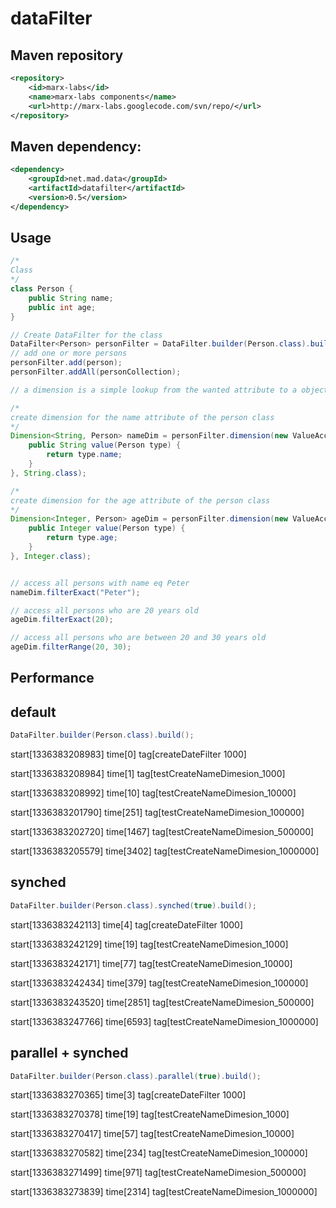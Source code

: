 dataFilter
==========

Maven repository
---------

``` xml
<repository>
	<id>marx-labs</id>
	<name>marx-labs components</name>
	<url>http://marx-labs.googlecode.com/svn/repo/</url>
</repository>
```


Maven dependency: 
-------------
``` xml
<dependency>
	<groupId>net.mad.data</groupId>
	<artifactId>datafilter</artifactId>
	<version>0.5</version>
</dependency>
```


Usage
-----

``` java
/*
Class
*/
class Person {
	public String name;
	public int age;
}

// Create DataFilter for the class
DataFilter<Person> personFilter = DataFilter.builder(Person.class).build();
// add one or more persons
personFilter.add(person);
personFilter.addAll(personCollection);

// a dimension is a simple lookup from the wanted attribute to a object

/* 
create dimension for the name attribute of the person class
*/
Dimension<String, Person> nameDim = personFilter.dimension(new ValueAccessorFunktion<Person, String>() {
	public String value(Person type) {
		return type.name;
	}
}, String.class);

/* 
create dimension for the age attribute of the person class
*/
Dimension<Integer, Person> ageDim = personFilter.dimension(new ValueAccessorFunktion<Person, Integer>() {
	public Integer value(Person type) {
		return type.age;
	}
}, Integer.class);


// access all persons with name eq Peter
nameDim.filterExact("Peter");

// access all persons who are 20 years old
ageDim.filterExact(20);

// access all persons who are between 20 and 30 years old
ageDim.filterRange(20, 30);
```

Performance
----------

default
-------
``` java
DataFilter.builder(Person.class).build();
```
start[1336383208983] time[0] tag[createDateFilter 1000]

start[1336383208984] time[1] tag[testCreateNameDimesion_1000]

start[1336383208992] time[10] tag[testCreateNameDimesion_10000]

start[1336383201790] time[251] tag[testCreateNameDimesion_100000]

start[1336383202720] time[1467] tag[testCreateNameDimesion_500000]

start[1336383205579] time[3402] tag[testCreateNameDimesion_1000000]



synched
-------
``` java
DataFilter.builder(Person.class).synched(true).build();
```
start[1336383242113] time[4] tag[createDateFilter 1000]

start[1336383242129] time[19] tag[testCreateNameDimesion_1000]

start[1336383242171] time[77] tag[testCreateNameDimesion_10000]

start[1336383242434] time[379] tag[testCreateNameDimesion_100000]

start[1336383243520] time[2851] tag[testCreateNameDimesion_500000]

start[1336383247766] time[6593] tag[testCreateNameDimesion_1000000]


parallel + synched
------------------
``` java
DataFilter.builder(Person.class).parallel(true).build();
```
start[1336383270365] time[3] tag[createDateFilter 1000]

start[1336383270378] time[19] tag[testCreateNameDimesion_1000]

start[1336383270417] time[57] tag[testCreateNameDimesion_10000]

start[1336383270582] time[234] tag[testCreateNameDimesion_100000]

start[1336383271499] time[971] tag[testCreateNameDimesion_500000]

start[1336383273839] time[2314] tag[testCreateNameDimesion_1000000]